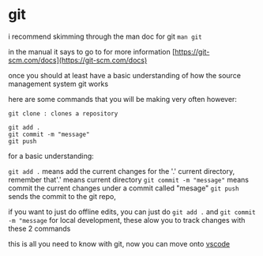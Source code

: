 # git

i recommend skimming through the man doc for git
`man git`

in the manual it says to go to for more information
[https://git-scm.com/docs](https://git-scm.com/docs)

once you should at least have a basic understanding of how the source management system git works

here are some commands that you will be making very often however:
```
git clone : clones a repository

git add .
git commit -m "message"
git push
```
for a basic understanding:

`git add .` means add the current changes for the '.' current directory, remember that'.' means current directory
`git commit -m "message"` means commit the current changes under a commit called "mesage"
`git push` sends the commit to the git repo,

if you want to just do offline edits, you can just do `git add .` and `git commit -m "message`
for local development, these alow you to track changes with these 2 commands

this is all you need to know with git, now you can move onto [vscode](vscode.md)
